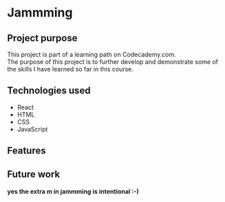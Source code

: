 # Jammming

## Project purpose
This project is part of a learning path on Codecademy.com.  
The purpose of this project is to further develop and demonstrate some of the skills I have learned so far in this course.

## Technologies used
* React
* HTML
* CSS
* JavaScript

## Features

## Future work

#### yes the extra m in jammming is intentional :-)

